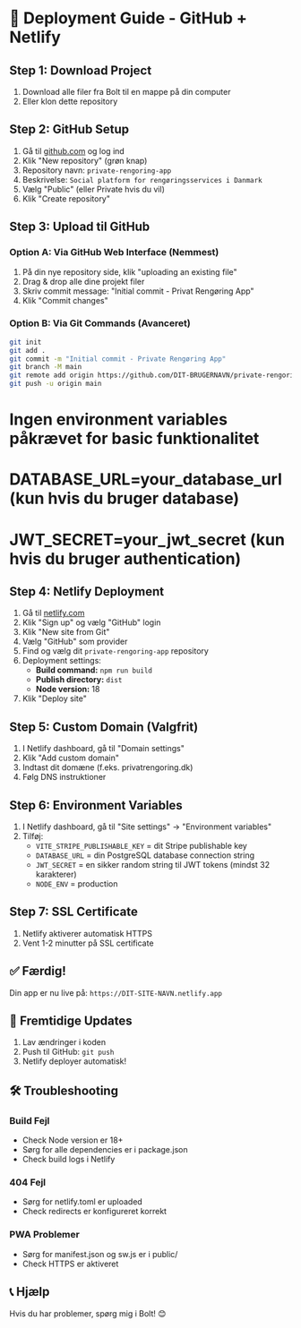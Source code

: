 # 🚀 Deployment Guide - GitHub + Netlify

## Step 1: Download Project
1. Download alle filer fra Bolt til en mappe på din computer
2. Eller klon dette repository

## Step 2: GitHub Setup
1. Gå til [github.com](https://github.com) og log ind
2. Klik "New repository" (grøn knap)
3. Repository navn: `private-rengoring-app`
4. Beskrivelse: `Social platform for rengøringsservices i Danmark`
5. Vælg "Public" (eller Private hvis du vil)
6. Klik "Create repository"

## Step 3: Upload til GitHub

### Option A: Via GitHub Web Interface (Nemmest)
1. På din nye repository side, klik "uploading an existing file"
2. Drag & drop alle dine projekt filer
3. Skriv commit message: "Initial commit - Privat Rengøring App"
4. Klik "Commit changes"

### Option B: Via Git Commands (Avanceret)
```bash
git init
git add .
git commit -m "Initial commit - Private Rengøring App"
git branch -M main
git remote add origin https://github.com/DIT-BRUGERNAVN/private-rengoring-app.git
git push -u origin main
```
# Ingen environment variables påkrævet for basic funktionalitet
# DATABASE_URL=your_database_url (kun hvis du bruger database)
# JWT_SECRET=your_jwt_secret (kun hvis du bruger authentication)
## Step 4: Netlify Deployment
1. Gå til [netlify.com](https://netlify.com)
2. Klik "Sign up" og vælg "GitHub" login
3. Klik "New site from Git"
4. Vælg "GitHub" som provider
5. Find og vælg dit `private-rengoring-app` repository
6. Deployment settings:
   - **Build command:** `npm run build`
   - **Publish directory:** `dist`
   - **Node version:** 18
7. Klik "Deploy site"

## Step 5: Custom Domain (Valgfrit)
1. I Netlify dashboard, gå til "Domain settings"
2. Klik "Add custom domain"
3. Indtast dit domæne (f.eks. privatrengoring.dk)
4. Følg DNS instruktioner

## Step 6: Environment Variables
1. I Netlify dashboard, gå til "Site settings" → "Environment variables"
2. Tilføj:
   - `VITE_STRIPE_PUBLISHABLE_KEY` = dit Stripe publishable key
   - `DATABASE_URL` = din PostgreSQL database connection string
   - `JWT_SECRET` = en sikker random string til JWT tokens (mindst 32 karakterer)
   - `NODE_ENV` = production

## Step 7: SSL Certificate
1. Netlify aktiverer automatisk HTTPS
2. Vent 1-2 minutter på SSL certificate

## ✅ Færdig!
Din app er nu live på: `https://DIT-SITE-NAVN.netlify.app`

## 🔄 Fremtidige Updates
1. Lav ændringer i koden
2. Push til GitHub: `git push`
3. Netlify deployer automatisk!

## 🛠️ Troubleshooting

### Build Fejl
- Check Node version er 18+
- Sørg for alle dependencies er i package.json
- Check build logs i Netlify

### 404 Fejl
- Sørg for netlify.toml er uploaded
- Check redirects er konfigureret korrekt

### PWA Problemer
- Sørg for manifest.json og sw.js er i public/
- Check HTTPS er aktiveret

## 📞 Hjælp
Hvis du har problemer, spørg mig i Bolt! 😊